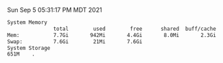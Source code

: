 Sun Sep  5 05:31:17 PM MDT 2021
```bash
System Memory
               total        used        free      shared  buff/cache   available
Mem:           7.7Gi       942Mi       4.4Gi       8.0Mi       2.3Gi       6.4Gi
Swap:          7.6Gi        21Mi       7.6Gi
System Storage
651M	.
```
